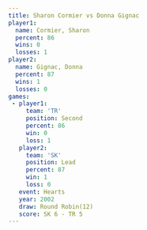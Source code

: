 ```yaml
---
title: Sharon Cormier vs Donna Gignac
player1:               
  name: Cormier, Sharon
  percent: 86          
  wins: 0              
  losses: 1            
player2:               
  name: Gignac, Donna  
  percent: 87          
  wins: 1              
  losses: 0            
games:
 - player1:          
     team: 'TR'      
     position: Second
     percent: 86     
     win: 0          
     loss: 1         
   player2:        
     team: 'SK'    
     position: Lead
     percent: 87   
     win: 1        
     loss: 0       
   event: Hearts        
   year: 2002           
   draw: Round Robin(12)
   score: SK 6 - TR 5   
---
```

